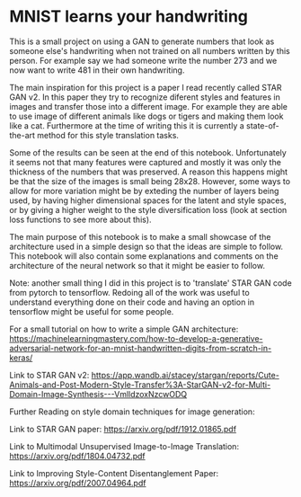 # MNIST learns your handwriting

This is a small project on using a GAN to generate numbers that look as someone else's handwriting when not trained on all numbers written by this person. For example say we had someone write the number 273 and we now want to write 481 in their own handwriting.

The main inspiration for this project is a paper I read recently called STAR GAN v2. In this paper they try to recognize diferent styles and features in images and transfer those into a different image. For example they are able to use image of different animals like dogs or tigers and making them look like a cat. Furthermore at the time of writing this it is currently a state-of-the-art method for this style translation tasks.

Some of the results can be seen at the end of this notebook. Unfortunately it seems not that many features were captured and mostly it was only the thickness of the numbers that was preserved. A reason this happens might be that the size of the images is small being 28x28. However, some ways to allow for more variation might be by exteding the number of layers being used, by having higher dimensional spaces for the latent and style spaces, or by giving a higher weight to the style diversification loss (look at section loss functions to see more about this).

The main purpose of this notebook is to make a small showcase of the architecture used in a simple design so that the ideas are simple to follow. This notebook will also contain some explanations and comments on the architecture of the neural network so that it might be easier to follow.

Note: another small thing I did in this project is to 'translate' STAR GAN code from pytorch to tensorflow. Redoing all of the work was useful to understand everything done on their code and having an option in tensorflow might be useful for some people.

For a small tutorial on how to write a simple GAN architecture: https://machinelearningmastery.com/how-to-develop-a-generative-adversarial-network-for-an-mnist-handwritten-digits-from-scratch-in-keras/

Link to STAR GAN v2: https://app.wandb.ai/stacey/stargan/reports/Cute-Animals-and-Post-Modern-Style-Transfer%3A-StarGAN-v2-for-Multi-Domain-Image-Synthesis---VmlldzoxNzcwODQ

Further Reading on style domain techniques for image generation:

Link to STAR GAN paper: https://arxiv.org/pdf/1912.01865.pdf

Link to Multimodal Unsupervised Image-to-Image Translation: https://arxiv.org/pdf/1804.04732.pdf

Link to Improving Style-Content Disentanglement Paper: https://arxiv.org/pdf/2007.04964.pdf
